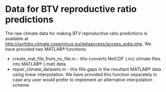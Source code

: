 # Data for BTV reproductive ratio predictions

The raw climate data for making BTV reproductive ratio predictions is available at http://surfobs.climate.copernicus.eu/dataaccess/access_eobs.php. We have provided two MATLAB® functions:
* create_mat_file_from_nc_file.m - this converts NetCDF (.nc) climate files into MATLAB® (.mat) data.
* repair_climate_datasets.m - this fills gaps in the resultant MATLAB® data using linear interpolation. We have provided this function separately in case any user would prefer to implement an alternative interpolation scheme.
